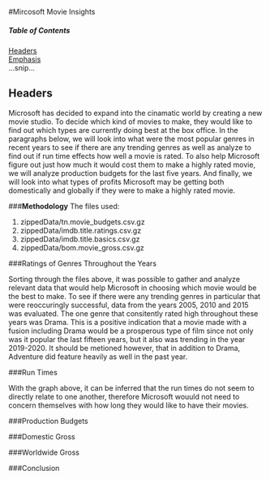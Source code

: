 #Mircosoft Movie Insights

##### Table of Contents  
[Headers](#headers)  
[Emphasis](#emphasis)  
...snip...    
<a name="headers"/>
## Headers


Microsoft has decided to expand into the cinamatic world by creating a new movie studio. To decide which kind of movies to make, they would like to find out which types are currently doing best at the box office. In the paragraphs below, we will look into what were the most popular genres in recent years to see if there are any trending genres as well as analyze to find out if run time effects how well a movie is rated. To also help Microsoft figure out just how much it would cost them to make a highly rated movie, we will analyze production budgets for the last five years. And finally, we will look into what types of profits Microsoft may be getting both domestically and globally if they were to make a highly rated movie.


###**Methodology**
The files used:
1. zippedData/tn.movie_budgets.csv.gz
2. zippedData/imdb.title.ratings.csv.gz
3. zippedData/imdb.title.basics.csv.gz
4. zippedData/bom.movie_gross.csv.gz

###Ratings of Genres Throughout the Years

Sorting through the files above, it was possible to gather and analyze relevant data that would help Microsoft in choosing which movie would be the best to make. To see if there were any trending genres in particular that were reoccuringly successful, data from the years 2005, 2010 and 2015 was evaluated. The one genre that consitently rated high throughout these years was Drama. This is a positive indication that a movie made with a fusion including Drama would be a prosperous type of film since not only was it popular the last fifteen years, but it also was trending in the year 2019-2020. It should be metioned however, that in addition to Drama, Adventure did feature heavily as well in the past year. 

###Run Times

With the graph above, it can be inferred that the run times do not seem to directly relate to one another, therefore Microsoft wouuld not need to concern themselves with how long they would like to have their movies.

###Production Budgets

###Domestic Gross

###Worldwide Gross

###Conclusion
